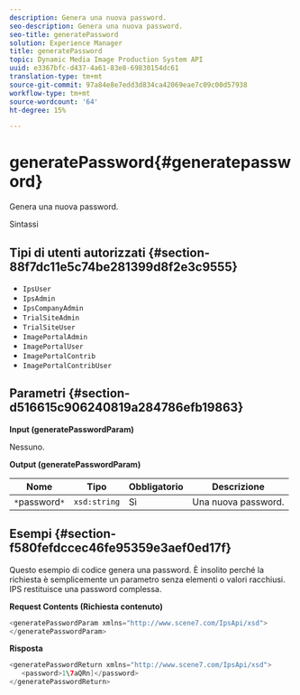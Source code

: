 ```yaml
---
description: Genera una nuova password.
seo-description: Genera una nuova password.
seo-title: generatePassword
solution: Experience Manager
title: generatePassword
topic: Dynamic Media Image Production System API
uuid: e3367bfc-d437-4a61-83e8-69830154dc61
translation-type: tm+mt
source-git-commit: 97a84e8e7edd3d834ca42069eae7c09c00d57938
workflow-type: tm+mt
source-wordcount: '64'
ht-degree: 15%

---
```



# generatePassword{#generatepassword}

Genera una nuova password.

Sintassi

## Tipi di utenti autorizzati {#section-88f7dc11e5c74be281399d8f2e3c9555}

* `IpsUser`
* `IpsAdmin`
* `IpsCompanyAdmin`
* `TrialSiteAdmin`
* `TrialSiteUser`
* `ImagePortalAdmin`
* `ImagePortalUser`
* `ImagePortalContrib`
* `ImagePortalContribUser`

## Parametri {#section-d516615c906240819a284786efb19863}

**Input (generatePasswordParam)**

Nessuno.

**Output (generatePasswordParam)**

| Nome | Tipo | Obbligatorio | Descrizione |
|---|---|---|---|
| `*`password`*` | `xsd:string` | Sì | Una nuova password. |

## Esempi {#section-f580fefdccec46fe95359e3aef0ed17f}

Questo esempio di codice genera una password. È insolito perché la richiesta è semplicemente un parametro senza elementi o valori racchiusi. IPS restituisce una password complessa.

**Request Contents (Richiesta contenuto)**

```java
<generatePasswordParam xmlns="http://www.scene7.com/IpsApi/xsd">
</generatePasswordParam>
```

**Risposta**

```java
<generatePasswordReturn xmlns="http://www.scene7.com/IpsApi/xsd">
   <password>1\7aQRn]</password>
</generatePasswordReturn>
```

